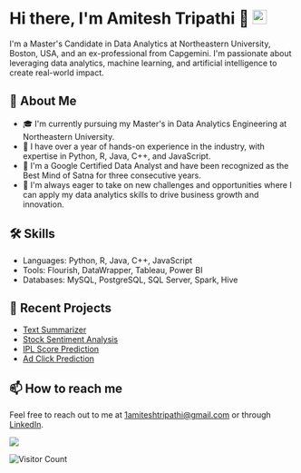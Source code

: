 # Hi there, I'm Amitesh Tripathi 👋 <img src="https://raw.githubusercontent.com/MartinHeinz/MartinHeinz/master/wave.gif" height="25px" width="25px">

I'm a Master's Candidate in Data Analytics at Northeastern University, Boston, USA, and an ex-professional from Capgemini. I'm passionate about leveraging data analytics, machine learning, and artificial intelligence to create real-world impact.

## 🚀 About Me
- 🎓 I'm currently pursuing my Master's in Data Analytics Engineering at Northeastern University.
- 💼 I have over a year of hands-on experience in the industry, with expertise in Python, R, Java, C++, and JavaScript.
- 🏅 I'm a Google Certified Data Analyst and have been recognized as the Best Mind of Satna for three consecutive years.
- 🌱 I'm always eager to take on new challenges and opportunities where I can apply my data analytics skills to drive business growth and innovation.

## 🛠 Skills
- Languages: Python, R, Java, C++, JavaScript
- Tools: Flourish, DataWrapper, Tableau, Power BI
- Databases: MySQL, PostgreSQL, SQL Server, Spark, Hive

## 🎯 Recent Projects
- [Text Summarizer](https://github.com/theamiteshtripathi/text-summarizer)
- [Stock Sentiment Analysis](https://github.com/theamiteshtripathi/stock-sentiment-analysis)
- [IPL Score Prediction](https://github.com/theamiteshtripathi/ipl-score-prediction)
- [Ad Click Prediction](https://github.com/theamiteshtripathi/ad-click-prediction)

## 📫 How to reach me
Feel free to reach out to me at 1amiteshtripathi@gmail.com or through [LinkedIn](https://www.linkedin.com/in/theamiteshtripathi).

<picture>
  <source media="(prefers-color-scheme: dark)" srcset="https://github.com/theamiteshtripathi/theamiteshtripathi/blob/output/github-contribution-grid-snake-dark.svg">
  <source media="(prefers-color-scheme: light)" srcset="https://github.com/theamiteshtripathi/theamiteshtripathi/blob/output/github-contribution-grid-snake-light.svg">
  <img src="https://github.com/theamiteshtripathi/theamiteshtripathi/blob/output/github-contribution-grid-snake.svg">
</picture>


![Visitor Count](https://visitor-badge.glitch.me/badge?page_id=theamiteshtripathi.theamiteshtripathi)


